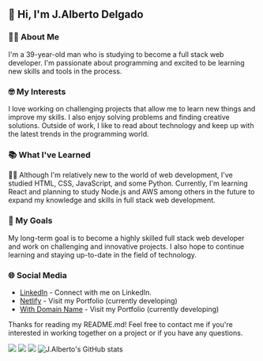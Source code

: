 ## 👋 Hi, I'm J.Alberto Delgado

### 💁‍♂️ About Me
I'm a 39-year-old man who is studying to become a full stack web developer. I'm passionate about programming and excited to be learning new skills and tools in the process.

### 🤓 My Interests
I love working on challenging projects that allow me to learn new things and improve my skills. I also enjoy solving problems and finding creative solutions. Outside of work, I like to read about technology and keep up with the latest trends in the programming world.

### 📚 What I've Learned
👨‍🎓 Although I'm relatively new to the world of web development, I've studied HTML, CSS, JavaScript, and some Python. Currently, I'm learning React and planning to study Node.js and AWS among others in the future to expand my knowledge and skills in full stack web development.

### 🎯 My Goals
My long-term goal is to become a highly skilled full stack web developer and work on challenging and innovative projects. I also hope to continue learning and staying up-to-date in the field of technology.

### 🌐 Social Media
- <a href="https://www.linkedin.com/in/jalbertodelgado/" target="_blank">LinkedIn</a><span> - Connect with me on LinkedIn.</span>
- <a href="https://jadrportfolio.netlify.app/" target="_blank">Netlify</a><span> - Visit my Portfolio (currently developing)</span>
- <a href="https://https://jadelgadorobles.com/" target="_blank">With Domain Name</a><span> - Visit my Portfolio (currently developing)</span>

Thanks for reading my README.md! Feel free to contact me if you're interested in working together on a project or if you have any questions.

![](http://github-profile-summary-cards.vercel.app/api/cards/profile-details?username=JoseAlbDR&theme=discord_old_blurple)
![](http://github-profile-summary-cards.vercel.app/api/cards/repos-per-language?username=JoseAlbDR&theme=discord_old_blurple)
![](http://github-profile-summary-cards.vercel.app/api/cards/stats?username=JoseAlbDR&theme=discord_old_blurple)
![[J.Alberto's GitHub stats](https://github-readme-stats.vercel.app/api?username=JoseAlbDR)](https://github.com/JoseAlbDr/github-readme-stats)

<!---
JoseAlbDR/JoseAlbDR is a ✨ special ✨ repository because its `README.md` (this file) appears on your GitHub profile.
You can click the Preview link to take a look at your changes.
--->
